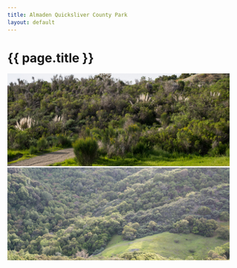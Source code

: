 ```yaml
---
title: Almaden Quicksliver County Park
layout: default
---
```


# {{ page.title }}

<img src="qs-01.jpg">
<img src="qs-02.jpg">

